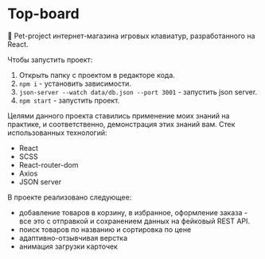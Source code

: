 # Top-board
🛒 Pet-project интернет-магазина игровых клавиатур, разработанного на React.

Чтобы запустить проект:
1. Открыть папку с проектом в редакторе кода.
2. `npm i` - установить зависимости.
3. `json-server --watch data/db.json --port 3001` - запустить json server.
4. `npm start` - запустить проект.

Целями данного проекта ставились применение моих знаний на практике, и соответственно, демонстрация этих знаний вам.
Стек использованных технологий:
- React
- SCSS
- React-router-dom
- Axios
- JSON server

В проекте реализовано следующее:
- добавление товаров в корзину, в избранное, оформление заказа - все это с отправкой и сохранением данных на фейковый REST API.
- поиск товаров по названию и сортировка по цене
- адаптивно-отзывчивая верстка
- анимация загрузки карточек
